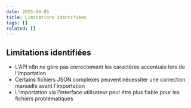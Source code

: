 ```yaml
---
date: 2025-04-05
title: Limitations identifiées
tags: []
related: []
---
```


## Limitations identifiées

- L'API n8n ne gère pas correctement les caractères accentués lors de l'importation
- Certains fichiers JSON complexes peuvent nécessiter une correction manuelle avant l'importation
- L'importation via l'interface utilisateur peut être plus fiable pour les fichiers problématiques

#

